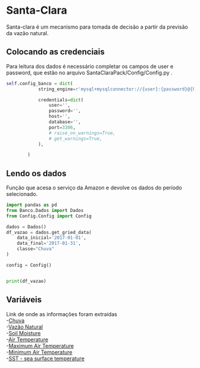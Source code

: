 # Santa-Clara

Santa-clara é um mecanismo para tomada de decisão a partir da previsão da vazão natural. 

## Colocando as credenciais

Para leitura dos dados é necessário completar os campos de user e password, que estão no arquivo SantaClaraPack/Config/Config.py .

```python
self.config_banco = dict(
            string_engine=r'mysql+mysqlconnector://{user}:{password}@{host}:{port}/{database}',

            credentials=dict(
                user='',
                password='',
                host='',
                database='',
                port=3306,
                # raise_on_warnings=True,
                # get_warnings=True,
            ),

        )
```

## Lendo os dados

Função que acesa o serviço da Amazon e devolve os dados do período selecionado.

```python
import pandas as pd
from Banco.Dados import Dados
from Config.Config import Config

dados = Dados()
df_vazao = dados.get_gried_data(
    data_inicial='2017-01-01',
    data_final='2017-01-31',
    classe="Chuva"
)

config = Config()


print(df_vazao)
```

## Variáveis
Link de onde as informações foram extraidas<br/>
-[Chuva](http://ftp.cptec.inpe.br/modelos/io/produtos/MERGE/)<br/>
-[Vazão Natural](http://www.ons.org.br/)<br/>
-[Soil Moisture](https://www.esrl.noaa.gov/psd/data/gridded/data.cpcsoil.html)<br/>
-[Air Temperature](https://climatedataguide.ucar.edu/climate-data/global-surface-temperatures-best-berkeley-earth-surface--temperatures)<br/>
-[Maximum Air Temperature](https://climatedataguide.ucar.edu/climate-data/global-surface-temperatures-best-berkeley-earth-surface-temperatures)<br/>
-[Minimum Air Temperature](https://climatedataguide.ucar.edu/climate-data/global-surface-temperatures-best-berkeley-earth-surface-temperatures)<br/>
-[SST - sea surface temperature](https://climatedataguide.ucar.edu/climate-data/global-surface-temperatures-best-berkeley-earth-surface-temperatures)<br/>
